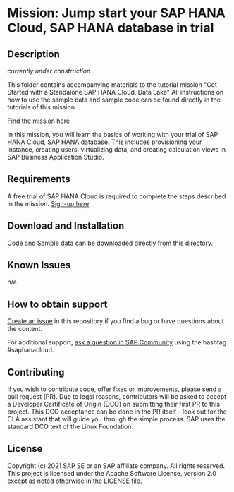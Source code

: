 # Mission: Jump start your SAP HANA Cloud, SAP HANA database in trial

## Description

*currently under construction*

This folder contains accompanying materials to the tutorial mission "Get Started with a Standalone SAP HANA Cloud, Data Lake"
All instructions on how to use the sample data and sample code can be found directly in the tutorials of this mission.

[Find the mission here](https://saphanajourney.com/hana-cloud/missions/)

In this mission, you will learn the basics of working with your trial of SAP HANA Cloud, SAP HANA database. This includes provisioning your instance, creating users, virtualizing data, and creating calculation views in SAP Business Application Studio.

## Requirements 
A free trial of SAP HANA Cloud is required to complete the steps described in the mission. 
[Sign-up here](https://www.sap.com/cmp/td/sap-hana-cloud-trial.html)

## Download and Installation
Code and Sample data can be downloaded directly from this directory.

## Known Issues
n/a

## How to obtain support

[Create an issue](https://github.com/SAP-samples/<repository-name>/issues) in this repository if you find a bug or have questions about the content.
 
For additional support, [ask a question in SAP Community](https://answers.sap.com/questions/ask.html) using the hashtag #saphanacloud.

## Contributing
If you wish to contribute code, offer fixes or improvements, please send a pull request (PR). Due to legal reasons, contributors will be asked to accept a Developer Certificate of Origin (DCO) on submitting their first PR to this project. This DCO acceptance can be done in the PR itself - look out for the CLA assistant that will guide you through the simple process. SAP uses the standard DCO text of the Linux Foundation.

## License
Copyright (c) 2021 SAP SE or an SAP affiliate company. All rights reserved. This project is licensed under the Apache Software License, version 2.0 except as noted otherwise in the [LICENSE](LICENSES/Apache-2.0.txt) file.
